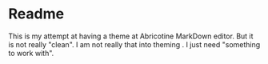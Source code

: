 # Readme
This is my attempt at having a theme at Abricotine MarkDown editor. 
But it is not really "clean". I am not really that into theming . I just need "something to work with". 

